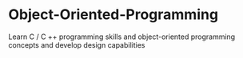 # Object-Oriented-Programming
Learn C / C ++ programming skills and object-oriented programming concepts and develop design capabilities
